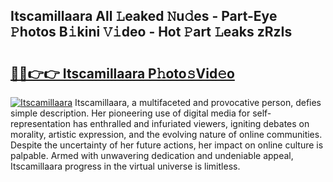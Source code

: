 ## Itscamillaara All 𝙻eaked 𝙽u𝚍es - Part-Eye 𝙿hotos B𝚒kini 𝚅𝚒deo - Hot 𝙿art 𝙻eaks zRzIs

# <h2><a href="http://ld0ruco.urlbe.top/?page=Itscamillaara">🔗🔗👉👉 Itscamillaara P𝚑oto𝚜Vid𝚎o</a></h2>

[![Itscamillaara](https://i.imgur.com/eBuTRDB.gif)](http://ld0ruco.urlbe.top/?page=Itscamillaara)
Itscamillaara, a multifaceted and provocative person, defies simple description. Her pioneering use of digital media for self-representation has enthralled and infuriated viewers, igniting debates on morality, artistic expression, and the evolving nature of online communities. Despite the uncertainty of her future actions, her impact on online culture is palpable. Armed with unwavering dedication and undeniable appeal, Itscamillaara progress in the virtual universe is limitless.
